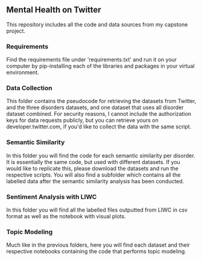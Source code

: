 ## Mental Health on Twitter

This repository includes all the code and data sources from my capstone project.

### Requirements
Find the requirements file under 'requirements.txt' and run it on your computer by pip-installing each of the libraries and packages in your virtual environment.

### Data Collection
This folder contains the pseudocode for retrieving the datasets from Twitter, and the three disorders datasets, and one dataset that uses all disorder dataset combined. For security reasons, I cannot include the authorization keys for data requests publicly, but you can retrieve yours on developer.twitter.com, if you'd like to collect the data with the same script. 

### Semantic Similarity
In this folder you will find the code for each semantic similarity per disorder. It is essentially the same code, but used with different datasets. If you would like to replicate this, please download the datasets and run the respective scripts. You will also find a subfolder which contains all the labelled data after the semantic similarity analysis has been conducted.

### Sentiment Analysis with LIWC
In this folder you will find all the labelled files outputted from LIWC in csv format as well as the notebook with visual plots.

### Topic Modeling
Much like in the previous folders, here you will find each dataset and their respective notebooks containing the code that performs topic modeling.
